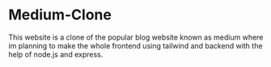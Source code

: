 # Medium-Clone

This website is a clone of the popular blog website known as medium where im planning to make the whole frontend using tailwind and backend with the help of node.js and express.




